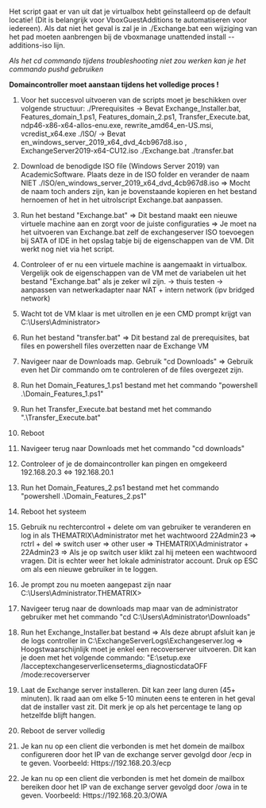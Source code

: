 Het script gaat er van uit dat je virtualbox hebt geïnstalleerd op de default locatie! (Dit is belangrijk voor VboxGuestAdditions te automatiseren voor iedereen). Als dat niet het geval is zal je in ./Exchange.bat een wijziging van het pad moeten aanbrengen bij de vboxmanage unattended install --additions-iso lijn.

*Als het cd commando tijdens troubleshooting niet zou werken kan je het commando pushd gebruiken*

**Domaincontroller moet aanstaan tijdens het volledige proces !**

1. Voor het succesvol uitvoeren van de scripts moet je beschikken over volgende structuur:
    ./Prerequisites -> Bevat Exchange_Installer.bat, Features_domain_1.ps1, Features_domain_2.ps1, Transfer_Execute.bat, ndp46-x86-x64-allos-enu.exe, rewrite_amd64_en-US.msi, vcredist_x64.exe
    ./ISO/ -> Bevat en_windows_server_2019_x64_dvd_4cb967d8.iso , ExchangeServer2019-x64-CU12.iso
    ./Exchange.bat
    ./transfer.bat

2. Download de benodigde ISO file (Windows Server 2019) van AcademicSoftware. Plaats deze in de ISO folder en verander de naam NIET
    ./ISO/en_windows_server_2019_x64_dvd_4cb967d8.iso
    => Mocht de naam toch anders zijn, kan je bovenstaande kopieren en het bestand hernoemen of het in het uitrolscript Exchange.bat aanpassen.

3. Run het bestand "Exchange.bat"
    => Dit bestand maakt een nieuwe virtuele machine aan en zorgt voor de juiste configuraties
    => Je moet na het uitvoeren van Exchange.bat zelf de exchangeserver ISO toevoegen bij SATA of IDE in het opslag tabje bij de eigenschappen van de VM. Dit werkt nog niet via het script.

4. Controleer of er nu een virtuele machine is aangemaakt in virtualbox. Vergelijk ook de eigenschappen van de VM met de variabelen uit het bestand "Exchange.bat" als je zeker wil zijn.
    -> thuis testen -> aanpassen van netwerkadapter naar NAT + intern network (ipv bridged network)

5. Wacht tot de VM klaar is met uitrollen en je een CMD prompt krijgt van C:\Users\Administrator>

6. Run het bestand "transfer.bat"
    => Dit bestand zal de prerequisites, bat files en powershell files overzetten naar de Exchange VM

7. Navigeer naar de Downloads map. Gebruik "cd Downloads"
    => Gebruik even het Dir commando om te controleren of de files overgezet zijn.

8. Run het Domain_Features_1.ps1 bestand met het commando "powershell .\Domain_Features_1.ps1"

9. Run het Transfer_Execute.bat bestand met het commando ".\Transfer_Execute.bat"

10. Reboot

11. Navigeer terug naar Downloads met het commando "cd downloads"

12. Controleer of je de domaincontroller kan pingen en omgekeerd 192.168.20.3 <=> 192.168.20.1

13. Run het Domain_Features_2.ps1 bestand met het commando "powershell .\Domain_Features_2.ps1"

14. Reboot het systeem

15. Gebruik nu rechtercontrol + delete om van gebruiker te veranderen en log in als THEMATRIX\Administrator met het wachtwoord 22Admin23
    => rctrl + del => switch user => other user => THEMATRIX\Administrator + 22Admin23
    => Als je op switch user klikt zal hij meteen een wachtwoord vragen. Dit is echter weer het lokale administrator account. Druk op ESC om als een nieuwe gebruiker in te loggen.

16. Je prompt zou nu moeten aangepast zijn naar C:\Users\Administrator.THEMATRIX>

17. Navigeer terug naar de downloads map maar van de administrator gebruiker met het commando "cd C:\Users\Administrator\Downloads"

18. Run het Exchange_Installer.bat bestand
    => Als deze abrupt afsluit kan je de logs controller in C:\ExchangeServerLogs\Exchangeserver.log
    => Hoogstwaarschijnlijk moet je enkel een recoverserver uitvoeren. Dit kan je doen met het volgende commando: "E:\setup.exe /Iacceptexchangeserverlicenseterms_diagnosticdataOFF /mode:recoverserver

19. Laat de Exchange server installeren. Dit kan zeer lang duren (45+ minuten). Ik raad aan om elke 5-10 minuten eens te enteren in het geval dat de installer vast zit. Dit merk je op als het percentage te lang op hetzelfde blijft hangen.

20. Reboot de server volledig

21. Je kan nu op een client die verbonden is met het domein de mailbox configureren door het IP van de exchange server gevolgd door /ecp in te geven. 
        Voorbeeld: Https://192.168.20.3/ecp

22. Je kan nu op een client die verbonden is met het domein de mailbox bereiken door het IP van de exchange server gevolgd door /owa in te geven.
        Voorbeeld: Https://192.168.20.3/OWA

